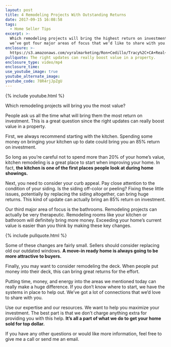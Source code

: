 ```yaml
---
layout: post
title: 4 Remodeling Projects With Outstanding Returns
date: 2017-09-15 16:08:58
tags:
  - Home Seller Tips
excerpt: >-
  Which remodeling projects will bring the highest return on investment? Today,
  we’ve got four major areas of focus that we’d like to share with you.
enclosure: >-
  https://s3.amazonaws.com/vyralmarketing/Ron+Cedillo/Tracy%2C+CA+Real+Estate+4+Home+Remodels+for+RO.mp4
pullquote: The right updates can really boost value in a property.
enclosure_type: video/mp4
enclosure_time:
use_youtube_image: true
youtube_alternate_image:
youtube_code: 78R4rjJpZgU
---
```



{% include youtube.html %}

Which remodeling projects will bring you the most value?&nbsp;

People ask us all the time what will bring them the most return on investment. This is a great question since the right updates can really boost value in a property.

First, we always recommend starting with the kitchen. Spending some money on bringing your kitchen up to date could bring you an 85% return on investment.&nbsp;

So long as you’re careful not to spend more than 20% of your home’s value, kitchen remodeling is a great place to start when improving your home. In fact, **the kitchen is one of the first places people look at during home showings.**

Next, you need to consider your curb appeal. Pay close attention to the condition of your siding. Is the siding off-color or peeling? Fixing these little issues, potentially by replacing the siding altogether, can bring huge returns. This kind of update can actually bring an 85% return on investment.

Our third major area of focus is the bathrooms. Remodeling projects can actually be very therapeutic. Remodeling rooms like your kitchen or bathroom will definitely bring more money. Exceeding your home’s current value is easier than you think by making these key changes.

{% include pullquote.html %}

Some of these changes are fairly small. Sellers should consider replacing old our outdated windows. **A move-in ready home is always going to be more attractive to buyers.**

Finally, you may want to consider remodeling the deck. When people put money into their deck, this can bring great returns for the effort.&nbsp;

Putting time, money, and energy into the areas we mentioned today can really make a huge difference. If you don’t know where to start, we have the systems in place to help out. We’ve got a lot of connections that we’d love to share with you.&nbsp;

Use our expertise and our resources. We want to help you maximize your investment. The best part is that we don’t charge anything extra for providing you with this help. **It’s all a part of what we do to get your home sold for top dollar.&nbsp;**

If you have any other questions or would like more information, feel free to give me a call or send me an email.&nbsp;